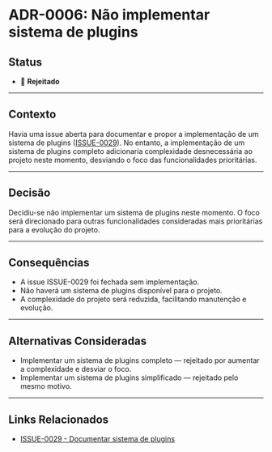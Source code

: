 # ADR-0006: Não implementar sistema de plugins

## Status

- 🔴 **Rejeitado**

---

## Contexto

Havia uma issue aberta para documentar e propor a implementação de um sistema de plugins ([ISSUE-0029](../../issues/completed/documentation/ISSUE-0029-Documentar-sistema-de-plugins/README.md)). No entanto, a implementação de um sistema de plugins completo adicionaria complexidade desnecessária ao projeto neste momento, desviando o foco das funcionalidades prioritárias.

---

## Decisão

Decidiu-se não implementar um sistema de plugins neste momento. O foco será direcionado para outras funcionalidades consideradas mais prioritárias para a evolução do projeto.

---

## Consequências

- A issue ISSUE-0029 foi fechada sem implementação.
- Não haverá um sistema de plugins disponível para o projeto.
- A complexidade do projeto será reduzida, facilitando manutenção e evolução.

---

## Alternativas Consideradas

- Implementar um sistema de plugins completo — rejeitado por aumentar a complexidade e desviar o foco.
- Implementar um sistema de plugins simplificado — rejeitado pelo mesmo motivo.

---

## Links Relacionados

- [ISSUE-0029 - Documentar sistema de plugins](../../issues/completed/documentation/ISSUE-0029-Documentar-sistema-de-plugins/README.md)